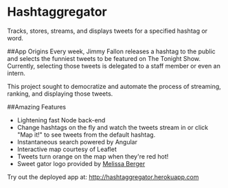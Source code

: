 Hashtaggregator
====================

Tracks, stores, streams, and displays tweets for a specified hashtag or word.

##App Origins
Every week, Jimmy Fallon releases a hashtag to the public and selects the funniest tweets to be featured on The Tonight Show. Currently, selecting those tweets is delegated to a staff member or even an intern.

This project sought to democratize and automate the process of streaming, ranking, and displaying those tweets. 

##Amazing Features
* Lightening fast Node back-end
* Change hashtags on the fly and watch the tweets stream in or click "Map it!" to see tweets from the default hashtag.
* Instantaneous search powered by Angular
* Interactive map courtesy of Leaflet
* Tweets turn orange on the map when they're red hot!
* Sweet gator logo provided by [Melissa Berger](http://melissaberger.com)

Try out the deployed app at: <http://hashtaggregator.herokuapp.com>
